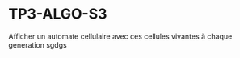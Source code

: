 TP3-ALGO-S3
===========

Afficher un automate cellulaire avec ces cellules vivantes à chaque generation
sgdgs
